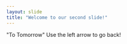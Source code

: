 ```yaml
---
layout: slide
title: "Welcome to our second slide!"
---
```

"To Tomorrow"
Use the left arrow to go back!
